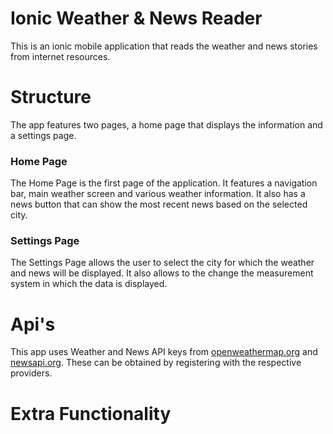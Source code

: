 #  Ionic Weather & News Reader

This is an ionic mobile application that reads the weather and news stories from internet resources.

# Structure
The app features two pages, a home page that displays the information and a settings page.

### Home Page
The Home Page is the first page of the application. It features a navigation bar, main weather screen and various weather information.
It also has a news button that can show the most recent news based on the selected city.

### Settings Page
The Settings Page allows the user to select the city for which the weather and news will be displayed. It also allows to the change the
measurement system in which the data is displayed.

# Api's
This app uses Weather and News API keys from [openweathermap.org](https://openweathermap.org/) and [newsapi.org](newsapi.org).
These can be obtained by registering with the respective providers.

# Extra Functionality
